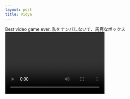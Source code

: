 ```yaml
---
layout: post
title: Vidya
---
```

Best video game ever.
私をナンパしないで、馬鹿なボックス
<video src="/images/boxes.webm" width="320" height="200" controls preload></video>
